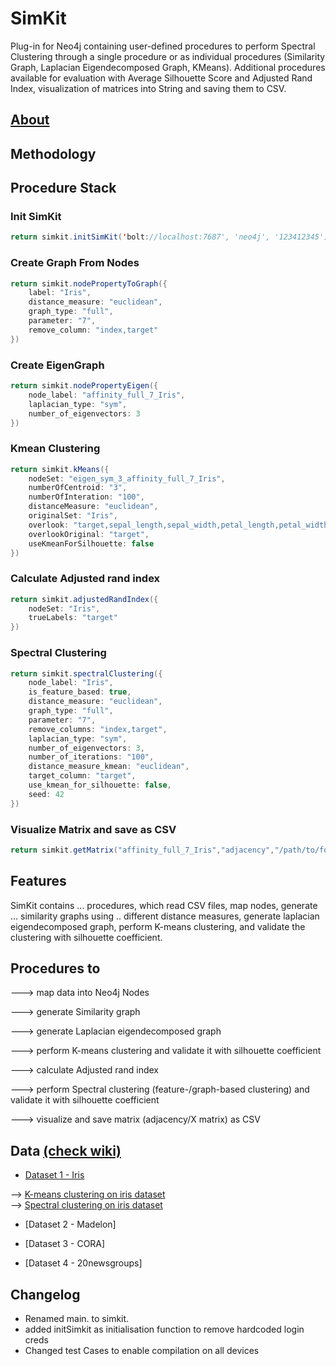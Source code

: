 # SimKit
Plug-in for Neo4j containing user-defined procedures to perform Spectral Clustering through a single procedure or as individual procedures (Similarity Graph, Laplacian Eigendecomposed Graph, KMeans). Additional procedures available for evaluation with Average Silhouette Score and Adjusted Rand Index, visualization of matrices into String and saving them to CSV.

## [About](https://github.com/Graphistics/simkit/wiki)

## Methodology

## Procedure Stack

### Init SimKit
```java
return simkit.initSimKit('bolt://localhost:7687', 'neo4j', '123412345')
```

### Create Graph From Nodes
```java
return simkit.nodePropertyToGraph({
    label: "Iris",
    distance_measure: "euclidean",
    graph_type: "full",
    parameter: "7",
    remove_column: "index,target"
})
```

### Create EigenGraph
```java
return simkit.nodePropertyEigen({
    node_label: "affinity_full_7_Iris",
    laplacian_type: "sym",
    number_of_eigenvectors: 3
})
```

### Kmean Clustering
```java
return simkit.kMeans({
    nodeSet: "eigen_sym_3_affinity_full_7_Iris",
    numberOfCentroid: "3",
    numberOfInteration: "100",
    distanceMeasure: "euclidean",
    originalSet: "Iris",
    overlook: "target,sepal_length,sepal_width,petal_length,petal_width",
    overlookOriginal: "target",
    useKmeanForSilhouette: false
})
```

### Calculate Adjusted rand index
```java
return simkit.adjustedRandIndex({
    nodeSet: "Iris",
    trueLabels: "target"
})
```

### Spectral Clustering
```java
return simkit.spectralClustering({
    node_label: "Iris",
    is_feature_based: true,
    distance_measure: "euclidean",
    graph_type: "full",
    parameter: "7",
    remove_columns: "index,target",
    laplacian_type: "sym",
    number_of_eigenvectors: 3,
    number_of_iterations: "100",
    distance_measure_kmean: "euclidean",
    target_column: "target",
    use_kmean_for_silhouette: false,
    seed: 42
})
```

### Visualize Matrix and save as CSV
```java
return simkit.getMatrix("affinity_full_7_Iris","adjacency","/path/to/folder")
```

## Features 

SimKit contains ... procedures, which read CSV files, map nodes, generate ... similarity graphs using .. different distance measures, generate laplacian eigendecomposed graph, perform K-means clustering, and validate the clustering with silhouette coefficient. 

## Procedures to
---> map data into Neo4j Nodes

---> generate Similarity graph

---> generate Laplacian eigendecomposed graph

---> perform K-means clustering and validate it with silhouette coefficient

---> calculate Adjusted rand index

---> perform Spectral clustering (feature-/graph-based clustering) and validate it with silhouette coefficient

---> visualize and save matrix (adjacency/X matrix) as CSV 

## Data [(check wiki)](https://github.com/Graphistics/simkit/wiki)

* [Dataset 1 - Iris ](https://www.kaggle.com/datasets/uciml/iris)

--> [K-means clustering on iris dataset](https://www.kaggle.com/code/khotijahs1/k-means-clustering-of-iris-dataset) \
--> [Spectral clustering on iris dataset](https://evoq-eval.siam.org/Portals/0/Publications/SIURO/Vol4/SPECTRAL_CLUSTERING_AND_VISUALIZATION.pdf?ver=2018-04-06-103239-570)

* [Dataset 2 - Madelon]

* [Dataset 3 - CORA]
 
* [Dataset 4 - 20newsgroups]


## Changelog
- Renamed main. to simkit.
- added initSimkit as initialisation function to remove hardcoded login creds
- Changed test Cases to enable compilation on all devices




